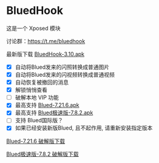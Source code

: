 # BluedHook

这是一个 Xposed 模块

讨论群：https://t.me/bluedhook



最新版下载 [BluedHook-3.10.apk](https://github.com/lack21115/BluedHook/releases/download/v3.10/BluedHook-3.10.apk)

- [x] 自动将Blued发来的闪照转换成普通图片
- [x] 自动将Blued发来的闪视频转换成普通视频
- [x] 自动恢复被撤回的消息
- [x] 解锁悄悄查看
- [ ] 破解本地 VIP 功能
- [x] 最高支持 [Blued-7.21.6.apk](https://github.com/lack21115/blued_versions/releases/download/blued/blued-7.21.6.apk)
- [x] 最高支持 [Blued极速版-7.8.2.apk](https://github.com/lack21115/blued_versions/releases/download/blued-fast/blued-fast-7.8.2.apk)
- [ ] 支持 Blued国际版？
- [x] 如果已经安装新版Blued, 且不起作用, 请重新安装指定版本

[Blued-7.21.6 破解版下载](https://github.com/lack21115/blued_versions/releases/download/blued/blued-7.21.6_lspatched-0.5.1.apk)

[Blued极速版-7.8.2 破解版下载](https://github.com/lack21115/blued_versions/releases/download/blued-fast/blued-fast-7.8.2_xposed-signed-5.2.apk)
